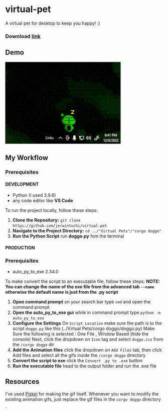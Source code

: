 # virtual-pet
A virtual pet for desktop to keep you happy! :) </br>
### Download [link](https://drive.google.com/file/d/1ldZFos3Ighasubmx9M1Ci609_K27W3PU/view?usp=sharing)
## Demo
![Wiggie Demo](https://github.com/jerwintuchi/virtual-pet/blob/main/images/wiggie-demo.gif)


## My Workflow
### Prerequisites
#### DEVELOPMENT
- Python (I used 3.9.6)
- any code editor like **VS Code**

To run the project locally, follow these steps:

1. **Clone the Repository:** `git clone https://github.com/jerwintuchi/virtual-pet`
2. **Navigate to the Project Directory:** `cd ../"Virtual Pets"/"corgo doggo"`
3. **Run the Python Script** run **doggo.py** fom the terminal

#### PRODUCTION
### Prerequisites
- auto_py_to_exe 2.34.0

To make convert the script to an executable file, follow these steps:
**NOTE: You can change the name of the exe file from the advanced tab `--name` otherwise the default name is just from the .py script**
1. **Open command prompt** on your search bar type `cmd` and open the command prompt
2. **Open the auto_py_to_exe gui** while in command prompt type `python -m auto_py_to_exe`
3. **Configure the Settings** On `Script Location` make sure the path is to the script `doggo.py` like this (../Virtual Pets/corgo doggo/doggo.py)
   Make Sure the following is selected :
     One File , Window Based (hide the console)
   Next, click the dropdown on `Icon` tag and select `doggo.ico` from the `/corgo doggo` dir
4. **Add the Animation files** click the dropdown on `Add Files` tab, then click Add files and select all the gifs inside the `/corgo doggo` directory
5. **Convert the script to exe** click the `Convert .py to .exe` button
6. **Run the executable file** head to the output folder and run the .exe file
   
## Resources
I've used [Piskel](https://www.piskelapp.com/download) for making the gif itself.
Whenever you want to modify the existing animation gifs, just replace the gif files in the `corgo doggo` directory

`
